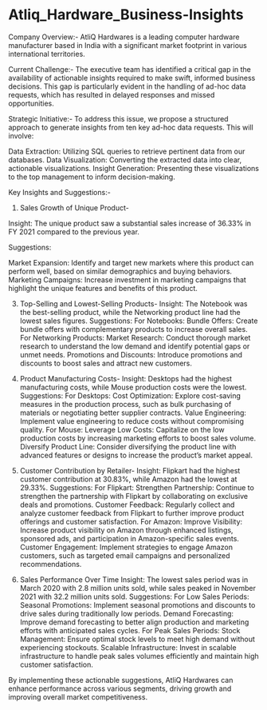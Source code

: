 # Atliq_Hardware_Business-Insights


Company Overview:-
AtliQ Hardwares is a leading computer hardware manufacturer based in India with a significant market footprint in various international territories.

Current Challenge:-
The executive team has identified a critical gap in the availability of actionable insights required to make swift, informed business decisions. This gap is particularly evident in the handling of ad-hoc data requests, which has resulted in delayed responses and missed opportunities.

Strategic Initiative:-
To address this issue, we propose a structured approach to generate insights from ten key ad-hoc data requests. This will involve:

Data Extraction: Utilizing SQL queries to retrieve pertinent data from our databases.
Data Visualization: Converting the extracted data into clear, actionable visualizations.
Insight Generation: Presenting these visualizations to the top management to inform decision-making.

Key Insights and Suggestions:-
1. Sales Growth of Unique Product-
   
Insight: The unique product saw a substantial sales increase of 36.33% in FY 2021 compared to the previous year.

Suggestions:

Market Expansion: Identify and target new markets where this product can perform well, based on similar demographics and buying behaviors.
Marketing Campaigns: Increase investment in marketing campaigns that highlight the unique features and benefits of this product.

3. Top-Selling and Lowest-Selling Products-
Insight: The Notebook was the best-selling product, while the Networking product line had the lowest sales figures.
Suggestions:
For Notebooks:
Bundle Offers: Create bundle offers with complementary products to increase overall sales.
For Networking Products:
Market Research: Conduct thorough market research to understand the low demand and identify potential gaps or unmet needs.
Promotions and Discounts: Introduce promotions and discounts to boost sales and attract new customers.

4. Product Manufacturing Costs-
Insight: Desktops had the highest manufacturing costs, while Mouse production costs were the lowest.
Suggestions:
For Desktops:
Cost Optimization: Explore cost-saving measures in the production process, such as bulk purchasing of materials or negotiating better supplier contracts.
Value Engineering: Implement value engineering to reduce costs without compromising quality.
For Mouse:
Leverage Low Costs: Capitalize on the low production costs by increasing marketing efforts to boost sales volume.
Diversify Product Line: Consider diversifying the product line with advanced features or designs to increase the product’s market appeal.

5. Customer Contribution by Retailer-
Insight: Flipkart had the highest customer contribution at 30.83%, while Amazon had the lowest at 29.33%.
Suggestions:
For Flipkart:
Strengthen Partnership: Continue to strengthen the partnership with Flipkart by collaborating on exclusive deals and promotions.
Customer Feedback: Regularly collect and analyze customer feedback from Flipkart to further improve product offerings and customer satisfaction.
For Amazon:
Improve Visibility: Increase product visibility on Amazon through enhanced listings, sponsored ads, and participation in Amazon-specific sales events.
Customer Engagement: Implement strategies to engage Amazon customers, such as targeted email campaigns and personalized recommendations.

6. Sales Performance Over Time
Insight: The lowest sales period was in March 2020 with 2.8 million units sold, while sales peaked in November 2021 with 32.2 million units sold.
Suggestions:
For Low Sales Periods:
Seasonal Promotions: Implement seasonal promotions and discounts to drive sales during traditionally low periods.
Demand Forecasting: Improve demand forecasting to better align production and marketing efforts with anticipated sales cycles.
For Peak Sales Periods:
Stock Management: Ensure optimal stock levels to meet high demand without experiencing stockouts.
Scalable Infrastructure: Invest in scalable infrastructure to handle peak sales volumes efficiently and maintain high customer satisfaction.

By implementing these actionable suggestions, AtliQ Hardwares can enhance performance across various segments, driving growth and improving overall market competitiveness.


